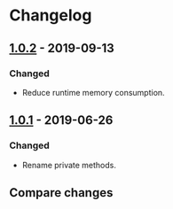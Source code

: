 # Changelog

## [1.0.2] - 2019-09-13

### Changed

- Reduce runtime memory consumption.

## [1.0.1] - 2019-06-26

### Changed

- Rename private methods.

## Compare changes

[1.0.2]: https://github.com/atzedent/globkit/compare/v1.0.2..v1.0.1
[1.0.1]: https://github.com/atzedent/globkit/compare/v1.0.1..v1.0.0
[1.0.0]: https://github.com/atzedent/globkit/releases/tag/v1.0.0
